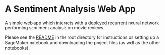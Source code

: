 # A Sentiment Analysis Web App
A simple web app which interacts with a deployed recurrent neural network performing sentiment analysis on movie reviews.

Please see the [README](https://github.com/udacity/sagemaker-deployment/tree/master/README.md) in the root directory for instructions on setting up a SageMaker notebook and downloading the project files (as well as the other notebooks).
